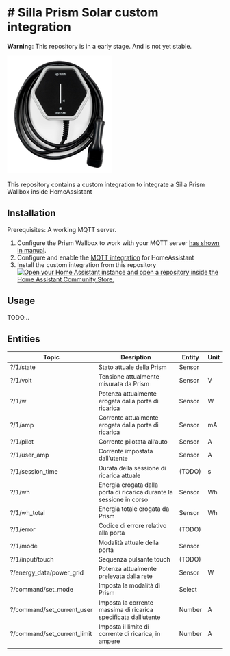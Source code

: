 #  # Silla Prism Solar custom integration

**Warning**: This repository is in a early stage. And is not yet stable.

![Silla Prism Solar](image.png)

This repository contains a custom integration to integrate a Silla Prism Wallbox inside HomeAssistant

## Installation

Prerequisites: A working MQTT server.

1) Configure the Prism Wallbox to work with your MQTT server  [has shown in manual](https://support.silla.industries/wp-content/uploads/2023/09/DOC-Prism_MQTT_Manual-rel.2.0_rev.-20220105-EN.pdf).
2) Configure and enable the [MQTT integration](https://www.home-assistant.io/integrations/mqtt/) for HomeAssistant
3) Install the custom integration from this repository [![Open your Home Assistant instance and open a repository inside the Home Assistant Community Store.](https://my.home-assistant.io/badges/hacs_repository.svg)](https://my.home-assistant.io/redirect/hacs_repository/?owner=Stefano+Pagnottelli&repository=https%3A%2F%2Fgithub.com%2Fpersuader72%2Fcustom-components.git&category=integration)

## Usage

TODO...

## Entities

| Topic                       | Desription                                                   | Entity | Unit |
| --------------------------- | ------------------------------------------------------------ | ------ | ---- |
| ?/1/state                   | Stato attuale della Prism                                    | Sensor |      |
| ?/1/volt                    | Tensione attualmente misurata da Prism                       | Sensor | V    |
| ?/1/w                       | Potenza attualmente erogata dalla porta di ricarica          | Sensor | W    |
| ?/1/amp                     | Corrente attualmente erogata dalla porta di ricarica         | Sensor | mA   |
| ?/1/pilot                   | Corrente pilotata all’auto                                   | Sensor | A    |
| ?/1/user_amp                | Corrente impostata dall’utente                               | Sensor | A    |
| ?/1/session_time            | Durata della sessione di ricarica attuale                    | (TODO) | s    |
| ?/1/wh                      | Energia erogata dalla porta di ricarica durante la sessione in corso | Sensor | Wh   |
| ?/1/wh_total                | Energia totale erogata da Prism                              | Sensor | Wh   |
| ?/1/error                   | Codice di errore relativo alla porta                         | (TODO) |      |
| ?/1/mode                    | Modalità attuale della porta                                 | Sensor |      |
| ?/1/input/touch             | Sequenza pulsante touch                                      | (TODO) |      |
| ?/energy_data/power_grid    | Potenza attualmente prelevata dalla rete                     | Sensor | W    |
| ?/command/set_mode          | Imposta la modalità di Prism                                 | Select |      |
| ?/command/set_current_user  | Imposta la corrente massima di ricarica specificata dall’utente | Number | A    |
| ?/command/set_current_limit | Imposta il limite di corrente di ricarica, in ampere         | Number | A    |
|                             |                                                              |        |      |

